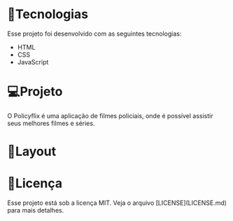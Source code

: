 <h1>🚀Tecnologias</h1>
Esse projeto foi desenvolvido com as seguintes tecnologias:

 - HTML
 - CSS
 - JavaScript

<h1>💻Projeto</h1>

O Policyflix é uma aplicação de filmes policiais, onde é possível assistir seus melhores filmes e séries.

<h1>🔖Layout</h1>


<h1>📝Licença</h1>
Esse projeto está sob a licença MIT. Veja o arquivo [LICENSE](LICENSE.md) para mais detalhes.